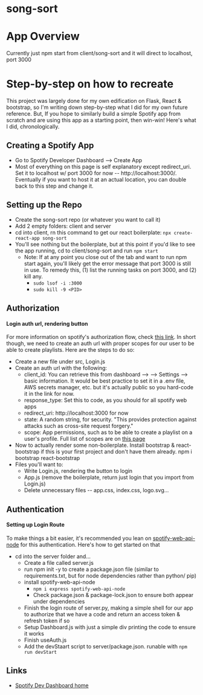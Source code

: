# song-sort

# App Overview

Currently just npm start from client/song-sort and it will direct to localhost, port 3000

# Step-by-step on how to recreate

This project was largely done for my own edification on Flask, React & bootstrap, so I'm writing down step-by-step what I did for my own future reference. But, If you hope to similarly build a simple Spotify app from scratch and are using this app as a starting point, then win-win! Here's what I did, chronologically.

## Creating a Spotify App

- Go to Spotify Developer Dashboard --> Create App
- Most of everything on this page is self explanatory except redirect_uri. Set it to localhost w/ port 3000 for now -- http://localhost:3000/. Eventually if you want to host it at an actual location, you can double back to this step and change it.

## Setting up the Repo

- Create the song-sort repo (or whatever you want to call it)
- Add 2 empty folders: client and server
- cd into client, rn this command to get our react boilerplate:
   `npx create-react-app song-sort`
- You'll see nothing but the boilerplate, but at this point if you'd like to see the app running, cd to client/song-sort and run `npm start`
    - Note: If at any point you close out of the tab and want to run npm start again, you'll likely get the error message that port 3000 is still in use. To remedy this, (1) list the running tasks on port 3000, and (2) kill any.
        - `sudo lsof -i :3000`
        - `sudo kill -9 <PID>`

## Authorization
#### Login auth url, rendering button

For more information on spotify's authorization flow, check [this link](https://developer.spotify.com/documentation/web-api/tutorials/code-flow). In short though, we need to create an auth url with proper scopes for our user to be able to create playlists. Here are the steps to do so:

- Create a new file under src, Login.js
- Create an auth url with the following:
    - client_id: You can retrieve this from dashboard --> <your app> --> Settings --> basic information. It would be best practice to set it in a .env file, AWS secrets manager, etc. but it's actually public so you hard-code it in the link for now.
    - response_type: Set this to code, as you should for all spotify web apps
    - redirect_uri: http://localhost:3000 for now
    - state: A random string, for security. "This provides protection against attacks such as cross-site request forgery."
    - scope: App permissions, such as to be able to create a playlist on a user's profile. Full list of scopes are on [this page](https://developer.spotify.com/documentation/web-api/concepts/scopes)
- Now to actually render some non-boilerplate. Install bootstrap & react-bootstrap if this is your first project and don't have them already. 
    npm i bootstrap react-bootstrap
- Files you'll want to:
    - Write Login.js, rendering the button to login
    - App.js (remove the boilerplate, return just login that you import from Login.js)
    - Delete unnecessary files -- app.css, index.css, logo.svg...

## Authentication 
#### Setting up Login Route

To make things a bit easier, it's recommended you lean on [spotify-web-api-node](https://github.com/thelinmichael/spotify-web-api-node) for this authentication. Here's how to get started on that

- cd into the server folder and...
    - Create a file called server.js
    - run npm init -y to create a package.json file (similar to requirements.txt, but for node dependencies rather than python/ pip)
    - install spotify-web-api-node
        - `npm i express spotify-web-api-node`
        - Check package.json & package-lock.json to ensure both appear under dependencies
    - Finish the login route of server.py, making a simple shell for our app to authorize that we have a code and return an access token & refresh token if so
    - Setup Dashboard.js with just a simple div printing the code to ensure it works
    - Finish useAuth.js
    - Add the devStaart script to server/package.json. runable with 
        `npm run devStart`


## Links

- [Spotify Dev Dashboard home](https://developer.spotify.com/dashboard/c210eb594ef84fd89c0860fd21069318)

